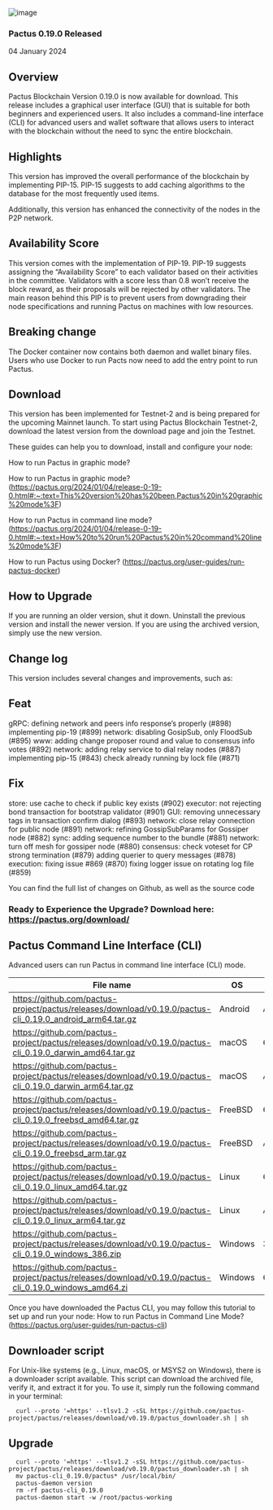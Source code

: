 ![image](https://github.com/IONodeOnline/testnet_node/assets/91251550/88adc97c-d958-4058-90e5-a76e1ab92054)


### Pactus 0.19.0 Released

04 January 2024

## Overview

Pactus Blockchain Version 0.19.0 is now available for download. This release includes a graphical user interface (GUI) that is suitable for both beginners and experienced users. It also includes a command-line interface (CLI) for advanced users and wallet software that allows users to interact with the blockchain without the need to sync the entire blockchain.

## Highlights

This version has improved the overall performance of the blockchain by implementing PIP-15. PIP-15 suggests to add caching algorithms to the database for the most frequently used items.

Additionally, this version has enhanced the connectivity of the nodes in the P2P network.

## Availability Score

This version comes with the implementation of PIP-19. PIP-19 suggests assigning the “Availability Score” to each validator based on their activities in the committee. Validators with a score less than 0.8 won’t receive the block reward, as their proposals will be rejected by other validators. The main reason behind this PIP is to prevent users from downgrading their node specifications and running Pactus on machines with low resources.

## Breaking change

The Docker container now contains both daemon and wallet binary files. Users who use Docker to run Pacts now need to add the entry point to run Pactus.

## Download

This version has been implemented for Testnet-2 and is being prepared for the upcoming Mainnet launch. To start using Pactus Blockchain Testnet-2, download the latest version from the download page and join the Testnet.

These guides can help you to download, install and configure your node:

How to run Pactus in graphic mode?

How to run Pactus in graphic mode? (https://pactus.org/2024/01/04/release-0-19-0.html#:~:text=This%20version%20has%20been,Pactus%20in%20graphic%20mode%3F)

How to run Pactus in command line mode? (https://pactus.org/2024/01/04/release-0-19-0.html#:~:text=How%20to%20run%20Pactus%20in%20command%20line%20mode%3F)

How to run Pactus using Docker? (https://pactus.org/user-guides/run-pactus-docker)

## How to Upgrade

If you are running an older version, shut it down. Uninstall the previous version and install the newer version. If you are using the archived version, simply use the new version.

## Change log

This version includes several changes and improvements, such as:

## Feat

gRPC: defining network and peers info response’s properly (#898)
implementing pip-19 (#899)
network: disabling GosipSub, only FloodSub (#895)
www: adding change proposer round and value to consensus info votes (#892)
network: adding relay service to dial relay nodes (#887)
implementing pip-15 (#843)
check already running by lock file (#871)

## Fix

store: use cache to check if public key exists (#902)
executor: not rejecting bond transaction for bootstrap validator (#901)
GUI: removing unnecessary tags in transaction confirm dialog (#893)
network: close relay connection for public node (#891)
network: refining GossipSubParams for Gossiper node (#882)
sync: adding sequence number to the bundle (#881)
network: turn off mesh for gossiper node (#880)
consensus: check voteset for CP strong termination (#879)
adding querier to query messages (#878)
execution: fixing issue #869 (#870)
fixing logger issue on rotating log file (#859)

You can find the full list of changes on Github, as well as the source code

### Ready to Experience the Upgrade? Download here: https://pactus.org/download/

## Pactus Command Line Interface (CLI)

Advanced users can run Pactus in command line interface (CLI) mode.

|                    File name                       |      OS      |      Arch     |                     
|----------------------------------------------------|--------------|---------------|
|https://github.com/pactus-project/pactus/releases/download/v0.19.0/pactus-cli_0.19.0_android_arm64.tar.gz|Android|ARM64|
|https://github.com/pactus-project/pactus/releases/download/v0.19.0/pactus-cli_0.19.0_darwin_amd64.tar.gz|macOS|64-bit|
|https://github.com/pactus-project/pactus/releases/download/v0.19.0/pactus-cli_0.19.0_darwin_arm64.tar.gz|macOS|	ARM64|
|https://github.com/pactus-project/pactus/releases/download/v0.19.0/pactus-cli_0.19.0_freebsd_amd64.tar.gz|FreeBSD|64-bit|
|https://github.com/pactus-project/pactus/releases/download/v0.19.0/pactus-cli_0.19.0_freebsd_arm.tar.gz|FreeBSD|ARM|
|https://github.com/pactus-project/pactus/releases/download/v0.19.0/pactus-cli_0.19.0_linux_amd64.tar.gz|Linux|64-bit|
|https://github.com/pactus-project/pactus/releases/download/v0.19.0/pactus-cli_0.19.0_linux_arm64.tar.gz|Linux|	ARM64|
|https://github.com/pactus-project/pactus/releases/download/v0.19.0/pactus-cli_0.19.0_windows_386.zip|	Windows|	32-bit|
|https://github.com/pactus-project/pactus/releases/download/v0.19.0/pactus-cli_0.19.0_windows_amd64.zi|	Windows|	64-bit|

Once you have downloaded the Pactus CLI, you may follow this tutorial to set up and run your node: How to run Pactus in Command Line Mode?(https://pactus.org/user-guides/run-pactus-cli)

## Downloader script

For Unix-like systems (e.g., Linux, macOS, or MSYS2 on Windows), there is a downloader script available. This script can download the archived file, verify it, and extract it for you. To use it, simply run the following command in your terminal:

      curl --proto '=https' --tlsv1.2 -sSL https://github.com/pactus-project/pactus/releases/download/v0.19.0/pactus_downloader.sh | sh

## Upgrade

      curl --proto '=https' --tlsv1.2 -sSL https://github.com/pactus-project/pactus/releases/download/v0.19.0/pactus_downloader.sh | sh
      mv pactus-cli_0.19.0/pactus* /usr/local/bin/
      pactus-daemon version
      rm -rf pactus-cli_0.19.0 	
      pactus-daemon start -w /root/pactus-working


